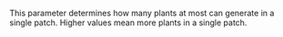 This parameter determines how many plants at most can generate in a single patch. Higher values mean more plants in a single patch.